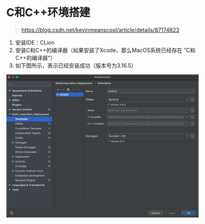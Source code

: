 # C和C++环境搭建

> https://blog.csdn.net/kevinmeanscool/article/details/87174823

1. 安装IDE：CLion
2. 安装C和C++的编译器（如果安装了Xcode，那么MacOS系统已经存在 ”C和C++的编译器“）
3. 如下图所示，表示已经安装成功（版本号为3.16.5）

<img src="001_C和C++开发环境搭建.assets/image-20220329181521884.png" alt="image-20220329181521884" style="zoom:80%;" />